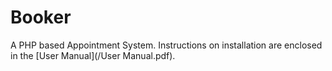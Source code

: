 # Booker

A PHP based Appointment System. Instructions on installation are enclosed in the [User Manual](/User Manual.pdf).
